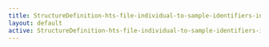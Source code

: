```yaml
---
title: StructureDefinition-hts-file-individual-to-sample-identifiers-intro
layout: default
active: StructureDefinition-hts-file-individual-to-sample-identifiers-intro
---
```


